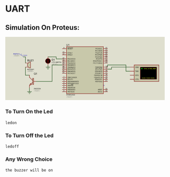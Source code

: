 # UART
## Simulation On Proteus:
![gitHub](https://github.com/MostafaEdrees11/AVR/blob/master/AVR%20Tasks/USART/Proteus/UART.gif)

### To Turn On the Led
```
ledon
```

### To Turn Off the Led
```
ledoff
```

### Any Wrong Choice
```
the buzzer will be on
```